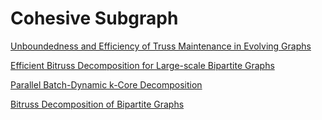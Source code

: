 # Cohesive Subgraph

[Unboundedness and Efficiency of Truss Maintenance in Evolving Graphs](https://dl.acm.org/doi/pdf/10.1145/3299869.3300082)

[Efficient Bitruss Decomposition for Large-scale Bipartite Graphs](https://ieeexplore.ieee.org/stamp/stamp.jsp?arnumber=9101358)

[Parallel Batch-Dynamic k-Core Decomposition](https://arxiv.org/pdf/2106.03824)

[Bitruss Decomposition of Bipartite Graphs](https://link.springer.com/chapter/10.1007/978-3-319-32049-6_14)
